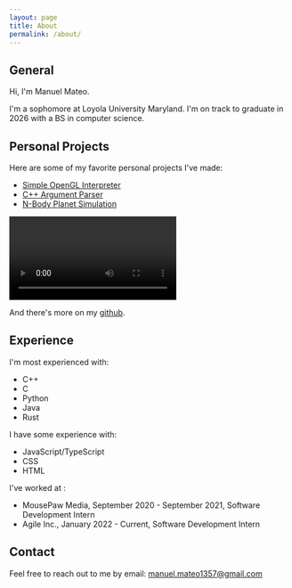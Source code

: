 ```yaml
---
layout: page
title: About
permalink: /about/
---
```



## General

Hi, I'm Manuel Mateo.

I'm a sophomore at Loyola University Maryland. I'm on track to graduate in 2026 with a BS in computer science.

## Personal Projects

Here are some of my favorite personal projects I've made:

- [Simple OpenGL Interpreter](https://github.com/yekyam/SOGL-Renderer)
- [C++ Argument Parser](https://github.com/yekyam/YAGP)
- [N-Body Planet Simulation](https://github.com/yekyam/N-Body-Sim)

<video src="https://github.com/yekyam/yekyam.github.io/assets/53839024/e9081f8b-2161-4ff0-b6b6-03601d991223" controls="controls" style="max-width: 730px;">
</video>


And there's more on my [github](https://github.com/yekyam).


## Experience

I'm most experienced with:
- C++
- C
- Python
- Java
- Rust

I have some experience with:
- JavaScript/TypeScript
- CSS
- HTML

I've worked at :
- MousePaw Media, September 2020 - September 2021, Software Development Intern
- Agile Inc., January 2022 - Current, Software Development Intern

## Contact

Feel free to reach out to me by email: manuel.mateo1357@gmail.com


